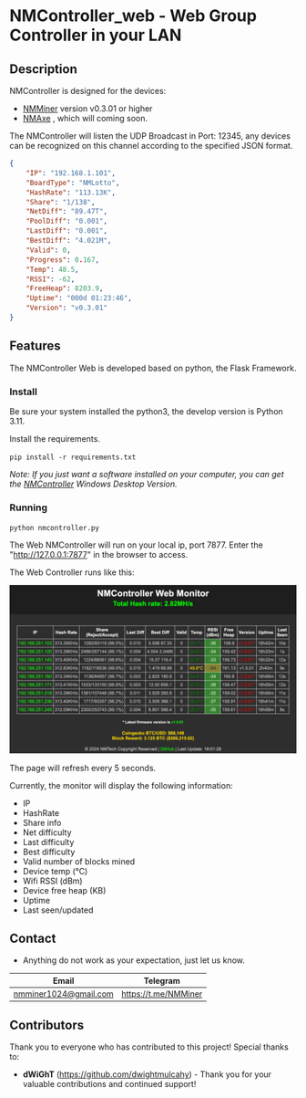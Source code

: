 # NMController_web - Web Group Controller in your LAN

## Description
NMController is designed for the devices:

- [NMMiner](https://github.com/NMminer1024/NMMiner.git) version v0.3.01 or higher
- [NMAxe](https://github.com/NMminer1024/ESP-Miner-NMAxe.git) , which will coming soon.

The NMController will listen the UDP Broadcast in Port: 12345, any devices can be recognized on this channel according to the specified JSON format.

```json
{
    "IP": "192.168.1.101",
    "BoardType": "NMLotto",
    "HashRate": "113.13K",
    "Share": "1/138",
    "NetDiff": "89.47T",
    "PoolDiff": "0.001",
    "LastDiff": "0.001",
    "BestDiff": "4.021M",
    "Valid": 0,
    "Progress": 0.167,
    "Temp": 48.5,
    "RSSI": -62,
    "FreeHeap": 8203.9,
    "Uptime": "000d 01:23:46",
    "Version": "v0.3.01"
}
```

## Features

The NMController Web is developed based on python, the Flask Framework.

### Install

Be sure your system installed the python3, the develop version is Python 3.11.

Install the requirements.

`pip install -r requirements.txt`

*Note: If you just want a software installed on your computer, you can get the [NMController](https://github.com/NMminer1024/NMController) Windows Desktop Version.*

### Running

`python nmcontroller.py`

The Web NMController will run on your local ip, port 7877. Enter the "http://127.0.0.1:7877" in the browser to access.

The Web Controller runs like this:

![web_monitor](pic/web_monitor.png)

The page will refresh every 5 seconds.

Currently, the monitor will display the following information:
 - IP
 - HashRate
 - Share info
 - Net difficulty
 - Last difficulty
 - Best difficulty
 - Valid number of blocks mined
 - Device temp (℃)
 - Wifi RSSI (dBm)
 - Device free heap (KB)
 - Uptime
 - Last seen/updated

## Contact
- Anything do not work as your expectation, just let us know.

| Email                   |  Telegram                       |
| :-----------------:     |  :-----------------:            |
|nmminer1024@gmail.com    |  https://t.me/NMMiner |

## Contributors

Thank you to everyone who has contributed to this project! Special thanks to:

- **dWiGhT** (https://github.com/dwightmulcahy) - Thank you for your valuable contributions and continued support!